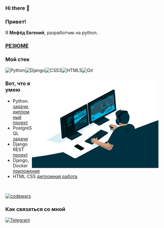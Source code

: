 ### Hi there 👋

<!--
**heavenyoung1/heavenyoung1** is a ✨ _special_ ✨ repository because its `README.md` (this file) appears on your GitHub profile.

Here are some ideas to get you started:

- 🔭 I’m currently working on ...
- 🌱 I’m currently learning ...
- 👯 I’m looking to collaborate on ...
- 🤔 I’m looking for help with ...
- 💬 Ask me about ...
- 📫 How to reach me: ...
- 😄 Pronouns: ...
- ⚡ Fun fact: ...
-->

### Привет!

Я <b>Мефёд Евгений</b>, разработчик на python.

### [РЕЗЮМЕ](https://hh.ru/resume/87b1a34cff098511d10039ed1f59636f52664c)

### Мой стек
![Python](https://img.shields.io/badge/python-3670A0?style=for-the-badge&logo=python&logoColor=ffdd54)![Django](https://img.shields.io/badge/django-%23092E20.svg?style=for-the-badge&logo=django&logoColor=white)![CSS3](https://img.shields.io/badge/css3-%231572B6.svg?style=for-the-badge&logo=css3&logoColor=white)![HTML5](https://img.shields.io/badge/html5-%23E34F26.svg?style=for-the-badge&logo=html5&logoColor=white)![Git](https://img.shields.io/badge/git-%23F05033.svg?style=for-the-badge&logo=git&logoColor=white)
<div style="margin: 20px"><img align="right" alt="GIF" src="https://github.com/aiminaev/aiminaev/blob/main/code.gif?raw=true" width="400" height="280"  /></div>

### Вот, что я умею
- Python. [задачи](https://github.com/aiminaev/learning_python), [дипломный проект](https://github.com/aiminaev/vkinder)
- PostgreSQL [задачи](https://github.com/aiminaev/postgreSQL_learning)
- Django REST [проект](https://github.com/aiminaev/django_projects)
- Django, Docker [приложение](https://github.com/aiminaev/test_django_books)
- HTML CSS [дипломная работа](https://github.com/aiminaev/HTML_diplom)

<br/>  

[![codewars](https://www.codewars.com/users/aiminaev/badges/large)](https://www.codewars.com/users/heavenyoung1)

### Как связаться со мной

[![Telegram](https://img.shields.io/badge/Telegram-2CA5E0?style=for-the-badge&logo=telegram&logoColor=white)](https://t.me/heavenyoung)

